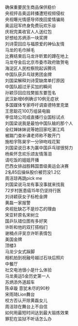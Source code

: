 确保重要民生商品保供稳价  
央视抨击奥运转播遭短视频侵权  
央视曝光情感导师挽回爱情骗局  
奥运冠军终身免费玩欢乐谷  
庆祝完美收官人人送红包  
好想给苏炳添一块奖牌  
刘诗雯回应与福原爱的神仙友情  
马龙的毛巾掉毛  
比赛结束后马龙许昕累的蹲在地上  
马龙夺金后北京市委市政府致贺电  
海淀区人民检察院起诉腾讯  
中国队获乒乓球男团金牌  
刘国梁解释刘诗雯缺席单打原因  
中国队超过牙买加的瞬间  
孙颖莎回应找樊振东要签名  
武汉新增6例确诊10例无症状  
多国媒体专家呼吁调查德特里克堡  
王思聪花100万组装电脑  
李佳琦公司成直播行业国标试点  
刘国梁说我是最怕中国队输的那个人  
全红婵妹妹说等她回家吃湛江鸡  
被踹门查补课老师称不敢开门  
施柏宇陈昊宇一分钟吻戏花絮  
刘国梁说日本为赢中国乒乓球很努力  
杨紫怀念欢乐颂友情落泪  
请吃饭的姐姐开播  
巴西女排战胜韩国晋级奥运会决赛  
2名85后操纵股价被罚没1.2亿  
周洁琼再跳pick me  
刘国梁说马龙有事没事就来找我  
72岁村医患癌15年仍坚持行医  
刘诗颖获女子标枪金牌  
黄磊一家报警  
央视批缺芯不是炒芯的理由  
宋亚轩原名宋树立  
国乒队错位图有多好笑  
许昕和他的双打搭档们  
谢楠点评吴京许昕表情包  
美国金牌  
顶楼3  
马龙少女式跺脚  
相机拍到祝融号越过石块后照片  
中餐厅  
社交电池很小是什么体验  
马龙奥运5金历史第一人  
苏炳添外道超车  
陈卓璇 意犹未尽的90秒  
宋雨琦Lion舞台  
校方否认开除黄磊女儿  
周洁琼在舞台上不自信  
如何用最短时间达到最大锻炼效果  
罪犯在监狱不听话怎么办  

